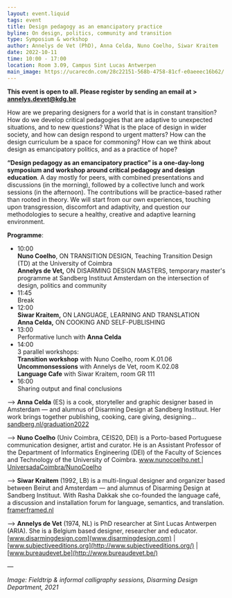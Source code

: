 ```yaml
---
layout: event.liquid
tags: event
title: Design pedagogy as an emancipatory practice
byline: On design, politics, community and transition
type: Symposium & workshop
author: Annelys de Vet (PhD), Anna Celda, Nuno Coelho, Siwar Kraitem
date: 2022-10-11
time: 10:00 - 17:00
location: Room 3.09, Campus Sint Lucas Antwerpen
main_image: https://ucarecdn.com/28c22151-568b-4758-81cf-e0aeeec16b62/
---
```

**This event is open to all. Please register by sending an email at  > annelys.devet@kdg.be** 

How are we preparing designers for a world that is in constant transition? How do we develop critical pedagogies that are adaptive to unexpected situations, and to new questions? What is the place of design in wider society, and how can design respond to urgent matters? How can the design curriculum be a space for commoning? How can we think about design as emancipatory politics, and as a practice of hope?

**“Design pedagogy as an emancipatory practice” is a one-day-long symposium and workshop around critical pedagogy and design education**. A day mostly for peers, with combined presentations and discussions (in the morning), followed by a collective lunch and work sessions (in the afternoon). The contributions will be practice-based rather than rooted in theory. We will start from our own experiences, touching upon transgression, discomfort and adaptivity, and question our methodologies to secure a healthy, creative and adaptive learning environment.

**Programme**:

* 10:00\
  **Nuno Coelho**, ON TRANSITION DESIGN, Teaching Transition Design (TD) at the University of Coimbra\
  **Annelys de Vet,** ON DISARMING DESIGN MASTERS, temporary master's programme at Sandberg Instituut Amsterdam on the intersection of design, politics and community
* 11:45\
  Break
* 12:00\
  **Siwar Kraitem,** ON LANGUAGE, LEARNING AND TRANSLATION\
  **Anna Celda,** ON COOKING AND SELF-PUBLISHING
* 13:00\
  Performative lunch with **Anna Celda**
* 14:00\
  3 parallel workshops:\
  **Transition workshop** with Nuno Coelho, room K.01.06\
  **Uncommonsessions** with Annelys de Vet, room K.02.08\
  **Language Cafe** with Siwar Kraitem, room GR 111
* 16:00\
  Sharing output and final conclusions

—> **Anna Celda** (ES) is a cook, storyteller and graphic designer based in Amsterdam — and  alumnus of Disarming Design at Sandberg Instituut. Her work brings together publishing, cooking, care giving, designing... [sandberg.nl/graduation2022](https://sandberg.nl/graduation2022/work-in-progress/anna-celda)

—> **Nuno Coelho** (Univ Coimbra, CEIS20, DEI) is a Porto-based Portuguese communication designer, artist and curator. He is an Assistant Professor of the Department of Informatics Engineering (DEI) of the Faculty of Sciences and Technology of the University of Coimbra.  [www.nunocoelho.net ](http://www.nunocoelho.net/) | [UniversadaCoimbra/NunoCoelho](https://apps.uc.pt/mypage/faculty/uc26736)

—> **Siwar Kraitem** (1992, LB) is a multi-lingual designer and organizer based between Beirut and Amsterdam — and alumnus of Disarming Design at Sandberg Instituut. With Rasha Dakkak she co-founded the language café, a discussion and installation forum for language, semantics, and translation. [framerframed.nl](https://framerframed.nl/en/projecten/language-cafe-the-language-of-oppression-and-resistance/)

—> **Annelys de Vet** (1974, NL) is PhD researcher at Sint Lucas Antwerpen (ARIA). She is a Belgium based designer, researcher and educator. [www.disarmingdesign.com](www.disarmingdesign.com) | [www.subjectiveeditions.org](http://www.subjectiveeditions.org/) | [](http://www.subjectiveeditions.org/)[www.bureaudevet.be](http://www.bureaudevet.be/)

*—*

*Image: Fieldtrip & informal calligraphy sessions, Disarming Design Department, 2021*